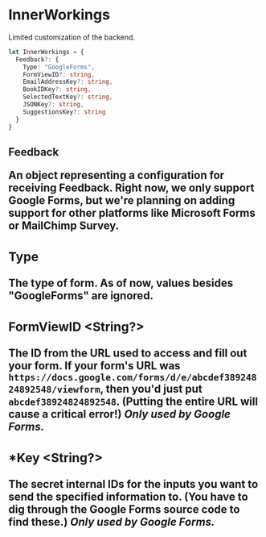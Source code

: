 # InnerWorkings
Limited customization of the backend.
```ts
let InnerWorkings = {
  Feedback?: {
    Type: "GoogleForms",
    FormViewID?: string,
    EmailAddressKey?: string,
    BookIDKey?: string,
    SelectedTextKey?: string,
    JSONKey?: string,
    SuggestionsKey?: string
  }
}
```
## Feedback <Object>
An object representing a configuration for receiving Feedback. Right now, we only support Google Forms, but we're planning on adding support for other platforms like Microsoft Forms or MailChimp Survey.

### Type <String>
The type of form. As of now, values besides "GoogleForms" are ignored.

### FormViewID <String?>
The ID from the URL used to access and  fill out your form. If your form's URL was `https://docs.google.com/forms/d/e/abcdef38924824892548/viewform`, then you'd just put `abcdef38924824892548`. (Putting the entire URL will cause a critical error!) *Only used by Google Forms.*

### \*Key <String?>
The secret internal IDs for the inputs you want to send the specified information to. (You have to dig through the Google Forms source code to find these.) *Only used by Google Forms.*
